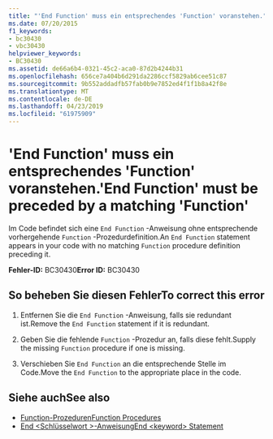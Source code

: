 ```yaml
---
title: "'End Function' muss ein entsprechendes 'Function' voranstehen."
ms.date: 07/20/2015
f1_keywords:
- bc30430
- vbc30430
helpviewer_keywords:
- BC30430
ms.assetid: de66a6b4-0321-45c2-aca0-87d2b4244b31
ms.openlocfilehash: 656ce7a404b6d291da2286ccf5829ab6cee51c87
ms.sourcegitcommit: 9b552addadfb57fab0b9e7852ed4f1f1b8a42f8e
ms.translationtype: MT
ms.contentlocale: de-DE
ms.lasthandoff: 04/23/2019
ms.locfileid: "61975909"
---
```

# <a name="end-function-must-be-preceded-by-a-matching-function"></a><span data-ttu-id="664a1-102">'End Function' muss ein entsprechendes 'Function' voranstehen.</span><span class="sxs-lookup"><span data-stu-id="664a1-102">'End Function' must be preceded by a matching 'Function'</span></span>
<span data-ttu-id="664a1-103">Im Code befindet sich eine `End Function` -Anweisung ohne entsprechende vorhergehende `Function` -Prozedurdefinition.</span><span class="sxs-lookup"><span data-stu-id="664a1-103">An `End Function` statement appears in your code with no matching `Function` procedure definition preceding it.</span></span>  
  
 <span data-ttu-id="664a1-104">**Fehler-ID:** BC30430</span><span class="sxs-lookup"><span data-stu-id="664a1-104">**Error ID:** BC30430</span></span>  
  
## <a name="to-correct-this-error"></a><span data-ttu-id="664a1-105">So beheben Sie diesen Fehler</span><span class="sxs-lookup"><span data-stu-id="664a1-105">To correct this error</span></span>  
  
1. <span data-ttu-id="664a1-106">Entfernen Sie die `End Function` -Anweisung, falls sie redundant ist.</span><span class="sxs-lookup"><span data-stu-id="664a1-106">Remove the `End Function` statement if it is redundant.</span></span>  
  
2. <span data-ttu-id="664a1-107">Geben Sie die fehlende `Function` -Prozedur an, falls diese fehlt.</span><span class="sxs-lookup"><span data-stu-id="664a1-107">Supply the missing `Function` procedure if one is missing.</span></span>  
  
3. <span data-ttu-id="664a1-108">Verschieben Sie `End Function` an die entsprechende Stelle im Code.</span><span class="sxs-lookup"><span data-stu-id="664a1-108">Move the `End Function` to the appropriate place in the code.</span></span>  
  
## <a name="see-also"></a><span data-ttu-id="664a1-109">Siehe auch</span><span class="sxs-lookup"><span data-stu-id="664a1-109">See also</span></span>

- [<span data-ttu-id="664a1-110">Function-Prozeduren</span><span class="sxs-lookup"><span data-stu-id="664a1-110">Function Procedures</span></span>](../../visual-basic/programming-guide/language-features/procedures/function-procedures.md)
- [<span data-ttu-id="664a1-111">End \<Schlüsselwort >-Anweisung</span><span class="sxs-lookup"><span data-stu-id="664a1-111">End \<keyword> Statement</span></span>](../../visual-basic/language-reference/statements/end-keyword-statement.md)
